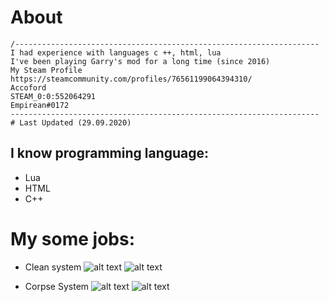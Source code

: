 # About
```
/--------------------------------------------------------------------
I had experience with languages c ++, html, lua                      
I've been playing Garry's mod for a long time (since 2016)       
My Steam Profile https://steamcommunity.com/profiles/76561199064394310/
Accoford
STEAM_0:0:552064291
Empirean#0172
---------------------------------------------------------------------
# Last Updated (29.09.2020)
```
## I know programming language:
* Lua
* HTML
* C++

# My some jobs:
* Clean system
![alt text](https://i.imgur.com/X28QBiG.jpg)
![alt text](https://i.imgur.com/UPSXOAU.png)

* Corpse System
![alt text](https://i.imgur.com/25tpetx.jpg)
![alt text](https://i.imgur.com/31khZNN.jpeg)

